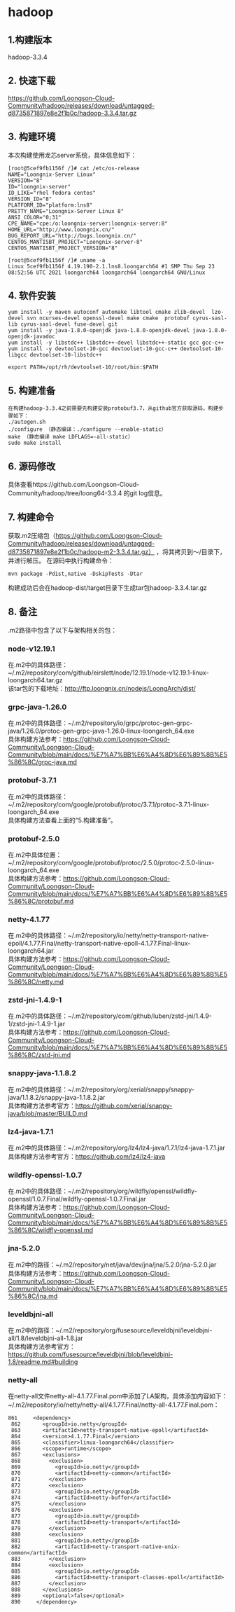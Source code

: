 # hadoop

## 1.构建版本
hadoop-3.3.4

## 2. 快速下载
https://github.com/Loongson-Cloud-Community/hadoop/releases/download/untagged-d8735871897e8e2f1b0c/hadoop-3.3.4.tar.gz

## 3. 构建环境
本次构建使用龙芯server系统，具体信息如下：
```
[root@5cef9fb1156f /]# cat /etc/os-release 
NAME="Loongnix-Server Linux"
VERSION="8"
ID="loongnix-server"
ID_LIKE="rhel fedora centos"
VERSION_ID="8"
PLATFORM_ID="platform:lns8"
PRETTY_NAME="Loongnix-Server Linux 8"
ANSI_COLOR="0;31"
CPE_NAME="cpe:/o:loongnix-server:loongnix-server:8"
HOME_URL="http://www.loongnix.cn/"
BUG_REPORT_URL="http://bugs.loongnix.cn/"
CENTOS_MANTISBT_PROJECT="Loongnix-server-8"
CENTOS_MANTISBT_PROJECT_VERSION="8"
```

```
[root@5cef9fb1156f /]# uname -a
Linux 5cef9fb1156f 4.19.190-2.1.lns8.loongarch64 #1 SMP Thu Sep 23 08:52:56 UTC 2021 loongarch64 loongarch64 loongarch64 GNU/Linux
```

## 4. 软件安装
```
yum install -y maven autoconf automake libtool cmake zlib-devel  lzo-devel svn ncurses-devel openssl-devel make cmake  protobuf cyrus-sasl-lib cyrus-sasl-devel fuse-devel git
yum install -y java-1.8.0-openjdk java-1.8.0-openjdk-devel java-1.8.0-openjdk-javadoc
yum install -y libstdc++ libstdc++-devel libstdc++-static gcc gcc-c++ 
yum install -y devtoolset-10-gcc devtoolset-10-gcc-c++ devtoolset-10-libgcc devtoolset-10-libstdc++
```
```
export PATH=/opt/rh/devtoolset-10/root/bin:$PATH
```

## 5. 构建准备
```
在构建hadoop-3.3.4之前需要先构建安装protobuf3.7，从github官方获取源码，构建步骤如下：
./autogen.sh  
./configure （静态编译：./configure --enable-static）
make （静态编译 make LDFLAGS=-all-static）
sudo make install
```

## 6. 源码修改
具体查看https://github.com/Loongson-Cloud-Community/hadoop/tree/loong64-3.3.4 的git log信息。

## 7. 构建命令
获取.m2压缩包（https://github.com/Loongson-Cloud-Community/hadoop/releases/download/untagged-d8735871897e8e2f1b0c/hadoop-m2-3.3.4.tar.gz） ，将其拷贝到～/目录下，并进行解压。
在源码中执行构建命令：
```
mvn package -Pdist,native -DskipTests -Dtar
```
构建成功后会在hadoop-dist/target目录下生成tar包hadoop-3.3.4.tar.gz

## 8. 备注
.m2路径中包含了以下与架构相关的包：

### node-v12.19.1     
在.m2中的具体路径：~/.m2/repository/com/github/eirslett/node/12.19.1/node-v12.19.1-linux-loongarch64.tar.gz            
该tar包的下载地址：http://ftp.loongnix.cn/nodejs/LoongArch/dist/

### grpc-java-1.26.0     
在.m2中的具体路径：~/.m2/repository/io/grpc/protoc-gen-grpc-java/1.26.0/protoc-gen-grpc-java-1.26.0-linux-loongarch_64.exe      
具体构建方法参考：https://github.com/Loongson-Cloud-Community/Loongson-Cloud-Community/blob/main/docs/%E7%A7%BB%E6%A4%8D%E6%89%8B%E5%86%8C/grpc-java.md

### protobuf-3.7.1
在.m2中的具体路径：~/.m2/repository/com/google/protobuf/protoc/3.7.1/protoc-3.7.1-linux-loongarch_64.exe       
具体构建方法查看上面的“5.构建准备”。

### protobuf-2.5.0
在.m2中具体位置：~/.m2/repository/com/google/protobuf/protoc/2.5.0/protoc-2.5.0-linux-loongarch_64.exe        
具体构建方法参考：https://github.com/Loongson-Cloud-Community/Loongson-Cloud-Community/blob/main/docs/%E7%A7%BB%E6%A4%8D%E6%89%8B%E5%86%8C/protobuf.md 

### netty-4.1.77
在.m2中的具体路径：~/.m2/repository/io/netty/netty-transport-native-epoll/4.1.77.Final/netty-transport-native-epoll-4.1.77.Final-linux-loongarch64.jar           
具体构建方法参考：https://github.com/Loongson-Cloud-Community/Loongson-Cloud-Community/blob/main/docs/%E7%A7%BB%E6%A4%8D%E6%89%8B%E5%86%8C/netty.md     

### zstd-jni-1.4.9-1
在.m2中的具体路径：~/.m2/repository/com/github/luben/zstd-jni/1.4.9-1/zstd-jni-1.4.9-1.jar         
具体构建方法参考：https://github.com/Loongson-Cloud-Community/Loongson-Cloud-Community/blob/main/docs/%E7%A7%BB%E6%A4%8D%E6%89%8B%E5%86%8C/zstd-jni.md    

### snappy-java-1.1.8.2
在.m2中的具体路径：~/.m2/repository/org/xerial/snappy/snappy-java/1.1.8.2/snappy-java-1.1.8.2.jar        
具体构建方法参考官方：https://github.com/xerial/snappy-java/blob/master/BUILD.md

### lz4-java-1.7.1
在.m2中的具体路径：~/.m2/repository/org/lz4/lz4-java/1.7.1/lz4-java-1.7.1.jar       
具体构建方法参考官方：https://github.com/lz4/lz4-java

### wildfly-openssl-1.0.7
在.m2中的具体路径：~/.m2/repository/org/wildfly/openssl/wildfly-openssl/1.0.7.Final/wildfly-openssl-1.0.7.Final.jar               
具体构建方法参考：https://github.com/Loongson-Cloud-Community/Loongson-Cloud-Community/blob/main/docs/%E7%A7%BB%E6%A4%8D%E6%89%8B%E5%86%8C/wildfly-openssl.md 

### jna-5.2.0
在.m2中的路径：~/.m2/repository/net/java/dev/jna/jna/5.2.0/jna-5.2.0.jar    
具体构建方法参考：https://github.com/Loongson-Cloud-Community/Loongson-Cloud-Community/blob/main/docs/%E7%A7%BB%E6%A4%8D%E6%89%8B%E5%86%8C/jna.md

### leveldbjni-all
在.m2中的路径：~/.m2/repository/org/fusesource/leveldbjni/leveldbjni-all/1.8/leveldbjni-all-1.8.jar              
具体构建方法参考官方：https://github.com/fusesource/leveldbjni/blob/leveldbjni-1.8/readme.md#building 

### netty-all
在netty-all文件netty-all-4.1.77.Final.pom中添加了LA架构，具体添加内容如下：      
~/.m2/repository/io/netty/netty-all/4.1.77.Final/netty-all-4.1.77.Final.pom：       
```
861     <dependency>
 862       <groupId>io.netty</groupId>
 863       <artifactId>netty-transport-native-epoll</artifactId>
 864       <version>4.1.77.Final</version>
 865       <classifier>linux-loongarch64</classifier>
 866       <scope>runtime</scope>
 867       <exclusions>
 868         <exclusion>
 869           <groupId>io.netty</groupId>
 870           <artifactId>netty-common</artifactId>
 871         </exclusion>
 872         <exclusion>
 873           <groupId>io.netty</groupId>
 874           <artifactId>netty-buffer</artifactId>
 875         </exclusion>
 876         <exclusion>
 877           <groupId>io.netty</groupId>
 878           <artifactId>netty-transport</artifactId>
 879         </exclusion>
 880         <exclusion>
 881           <groupId>io.netty</groupId>
 882           <artifactId>netty-transport-native-unix-common</artifactId>
 883         </exclusion>
 884         <exclusion>
 885           <groupId>io.netty</groupId>
 886           <artifactId>netty-transport-classes-epoll</artifactId>
 887         </exclusion>
 888       </exclusions>
 889       <optional>false</optional>
 890     </dependency>
```
